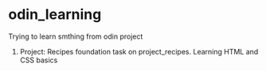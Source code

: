 # odin_learning
Trying to learn smthing from odin project 
1) Project: Recipes foundation task on project_recipes. Learning HTML and CSS basics